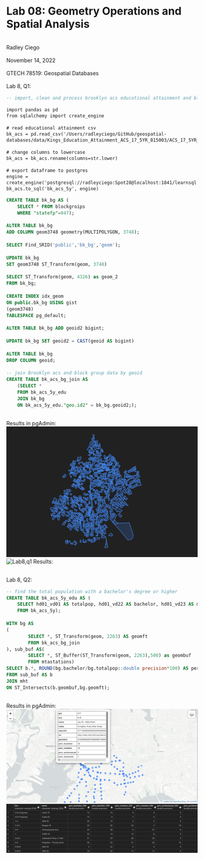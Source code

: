 # Lab 08: Geometry Operations and Spatial Analysis
<br> Radley Ciego </br>
<br> November 14, 2022 </br>
<br> GTECH 78519: Geospatial Databases </br>
<br> Lab 8, Q1: </br>

```sql
-- import, clean and process brooklyn acs educational attainment and block group data
```

```
import pandas as pd
from sqlalchemy import create_engine

# read educational attainment csv
bk_acs = pd.read_csv('/Users/radleyciego/GitHub/geospatial-databases/data/Kings_Education_Attainment_ACS_17_5YR_B15003/ACS_17_5YR_B15003.csv')

# change columns to lowercase
bk_acs = bk_acs.rename(columns=str.lower)

# export dataframe to postgres
engine = create_engine('postgresql://radleyciego:Spot28@localhost:1841/learnsql')
bk_acs.to_sql('bk_acs_5y', engine)
```

```sql
CREATE TABLE bk_bg AS (
	SELECT * FROM blockgroips
	WHERE "statefp"=047);

ALTER TABLE bk_bg
ADD COLUMN geom3748 geometry(MULTIPOLYGON, 3748);

SELECT Find_SRID('public','bk_bg','geom');

UPDATE bk_bg
SET geom3748 ST_Transform(geom, 3748)

SELECT ST_Transform(geom, 4326) as geom_2
FROM bk_bg;

CREATE INDEX idx_geom
ON public.bk_bg USING gist
(geom3748)
TABLESPACE pg_default;

ALTER TABLE bk_bg ADD geoid2 bigint;

UPDATE bk_bg SET geoid2 = CAST(geoid AS bigint)

ALTER TABLE bk_bg
DROP COLUMN geoid;

-- join Brooklyn acs and block group data by geoid
CREATE TABLE bk_acs_bg_join AS 
	(SELECT *
	FROM bk_acs_5y_edu 
	JOIN bk_bg
	ON bk_acs_5y_edu."geo.id2" = bk_bg.geoid2;);
```

<br> Results in pgAdmin: </br>
![Lab8,q1 Results:](/img/l8q1.png)
![Lab8,q1 Results:](/img/l8q1.1.png)

<br> Lab 8, Q2: </br>

```sql
-- find the total population with a bachelor's degree or higher
CREATE TABLE bk_acs_5y_edu AS (
	SELECT hd01_vd01 AS totalpop, hd01_vd22 AS bachelor, hd01_vd23 AS masters, hd01_vd24 AS professional, hd01_vd25 AS doctorate
	FROM bk_acs_5y);

WITH bg AS
(
		SELECT *, ST_Transform(geom, 2263) AS geomft
		FROM bk_acs_bg_join
), sub_buf AS(
		SELECT *, ST_Buffer(ST_Transform(geom, 2263),500) as geombuf
		FROM mtastations)
SELECT b.*, ROUND(bg.bachelor/bg.totalpop::double precision*100) AS perc_bachelor, ROUND(bg.masters/bg.totalpop::double precision*100) AS perc_masters, ROUND(bg.professional/bg.totalpop::double precision*100) AS perc_professional, ROUND(bg.doctorate/bg.totalpop::double precision*100) AS perc_doctorate 
FROM sub_buf AS b
JOIN mht
ON ST_Intersects(b.geombuf,bg.geomft);
```

<br> Results in pgAdmin: </br>
![Lab8, Q2 results:](/img/l8q2.png)
![Lab 8 Q2 resutls:](/img/l8q2.1.png)